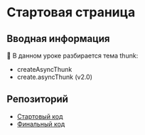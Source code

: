 # Стартовая страница

##  Вводная информация

🎯 В данном уроке разбирается тема thunk:
- createAsyncThunk
- create.asyncThunk (v2.0)

##  Репозиторий

- [Стартовый код](https://github.com/it-incubator/lesson-createAsyncThunk/tree/f14d92515f117f429fedf9a76342447ceaf341d2)
- [Финальный код](https://github.com/it-incubator/lesson-createAsyncThunk)
